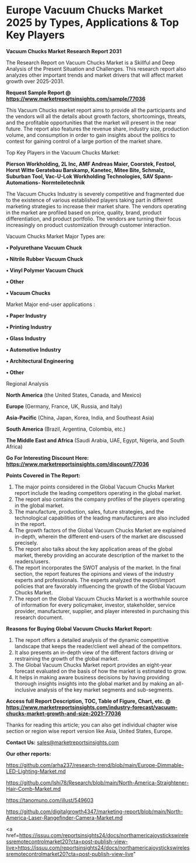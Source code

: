 # Europe Vacuum Chucks Market 2025 by Types, Applications & Top Key Players

<strong>Vacuum Chucks Market Research Report 2031</strong>

The Research Report on Vacuum Chucks Market is a Skillful and Deep Analysis of the Present Situation and Challenges. This research report also analyzes other important trends and market drivers that will affect market growth over 2025-2031.

<strong>Request Sample Report @ <a href=https://www.marketreportsinsights.com/sample/77036>https://www.marketreportsinsights.com/sample/77036</a></strong>

This Vacuum Chucks market report aims to provide all the participants and the vendors will all the details about growth factors, shortcomings, threats, and the profitable opportunities that the market will present in the near future. The report also features the revenue share, industry size, production volume, and consumption in order to gain insights about the politics to contest for gaining control of a large portion of the market share.

Top Key Players in the Vacuum Chucks Market:

<strong>Pierson Workholding, 2L Inc, AMF Andreas Maier, Coorstek, Festool, Horst Witte Geratebau Barskamp, Kanetec, Mitee Bite, Schmalz, Suburban Tool, Vac-U-Lok Workholding Technologies, SAV Spann-Automations- Normteiletechnik</strong>

The Vacuum Chucks Industry is severely competitive and fragmented due to the existence of various established players taking part in different marketing strategies to increase their market share. The vendors operating in the market are profiled based on price, quality, brand, product differentiation, and product portfolio. The vendors are turning their focus increasingly on product customization through customer interaction.

Vacuum Chucks Market Major Types are:

<strong>• Polyurethane Vacuum Chuck

• Nitrile Rubber Vacuum Chuck

• Vinyl Polymer Vacuum Chuck

• Other

• Vacuum Chucks</strong>

Market Major end-user applications :

<strong>• Paper Industry

• Printing Industry

• Glass Industry

• Automotive Industry

• Architectural Engineering

• Other</strong>

Regional Analysis

</u><strong><b>North America</b></strong> (the United States, Canada, and Mexico)

<strong><b>Europe </b></strong>(Germany, France, UK, Russia, and Italy)

<strong><b>Asia-Pacific</b></strong> (China, Japan, Korea, India, and Southeast Asia)

<strong><b>South America</b></strong> (Brazil, Argentina, Colombia, etc.)

<strong><b>The Middle East and Africa</b></strong> (Saudi Arabia, UAE, Egypt, Nigeria, and South Africa)

<strong>Go For Interesting Discount Here: <a href=https://www.marketreportsinsights.com/discount/77036>https://www.marketreportsinsights.com/discount/77036</a></strong>

<strong>Points Covered in The Report:</strong>
<ol>
  <li>The major points considered in the Global Vacuum Chucks Market report include the leading competitors operating in the global market.</li>
  <li>The report also contains the company profiles of the players operating in the global market.</li>
  <li>The manufacture, production, sales, future strategies, and the technological capabilities of the leading manufacturers are also included in the report.</li>
  <li>The growth factors of the Global Vacuum Chucks Market are explained in-depth, wherein the different end-users of the market are discussed precisely.</li>
  <li>The report also talks about the key application areas of the global market, thereby providing an accurate description of the market to the readers/users.</li>
  <li>The report incorporates the SWOT analysis of the market. In the final section, the report features the opinions and views of the industry experts and professionals. The experts analyzed the export/import policies that are favorably influencing the growth of the Global Vacuum Chucks Market.</li>
  <li>The report on the Global Vacuum Chucks Market is a worthwhile source of information for every policymaker, investor, stakeholder, service provider, manufacturer, supplier, and player interested in purchasing this research document.</li>
</ol>
<strong>Reasons for Buying Global Vacuum Chucks Market Report:</strong>

<ol>
  <li>The report offers a detailed analysis of the dynamic competitive landscape that keeps the reader/client well ahead of the competitors.</li>
  <li>It also presents an in-depth view of the different factors driving or restraining the growth of the global market.</li>
  <li>The Global Vacuum Chucks Market report provides an eight-year forecast evaluated on the basis of how the market is estimated to grow.</li>
  <li>It helps in making aware business decisions by having providing thorough insights insights into the global market and by making an all-inclusive analysis of the key market segments and sub-segments.</li>
</ol>
<strong>Access full Report Description, TOC, Table of Figure, Chart, etc. @ <a href=https://www.marketreportsinsights.com/industry-forecast/vacuum-chucks-market-growth-and-size-2021-77036>https://www.marketreportsinsights.com/industry-forecast/vacuum-chucks-market-growth-and-size-2021-77036</a></strong>


Thanks for reading this article; you can also get individual chapter wise section or region wise report version like Asia, United States, Europe.

<strong>Contact Us:</strong>
sales@marketreportsinsights.com

<strong>Our other reports:</strong>

<a href=https://github.com/arha237/research-trend/blob/main/Europe-Dimmable-LED-Lighting-Market.md>https://github.com/arha237/research-trend/blob/main/Europe-Dimmable-LED-Lighting-Market.md</a>

<a href=https://github.com/Ishi78/Research/blob/main/North-America-Straightener-Hair-Comb-Market.md>https://github.com/Ishi78/Research/blob/main/North-America-Straightener-Hair-Comb-Market.md</a>

<a href=https://tanomuno.com/illust/549603>https://tanomuno.com/illust/549603</a>

<a href=https://github.com/digitalgrowth4347/marketing-report/blob/main/North-America-Laser-Rangefinder-Camera-Market.md>https://github.com/digitalgrowth4347/marketing-report/blob/main/North-America-Laser-Rangefinder-Camera-Market.md</a>

<a href=https://issuu.com/reportsinsights24/docs/northamericajoystickswirelessremotecontrolmarket20?cta=post-publish-view-live>https://issuu.com/reportsinsights24/docs/northamericajoystickswirelessremotecontrolmarket20?cta=post-publish-view-live</a>"
